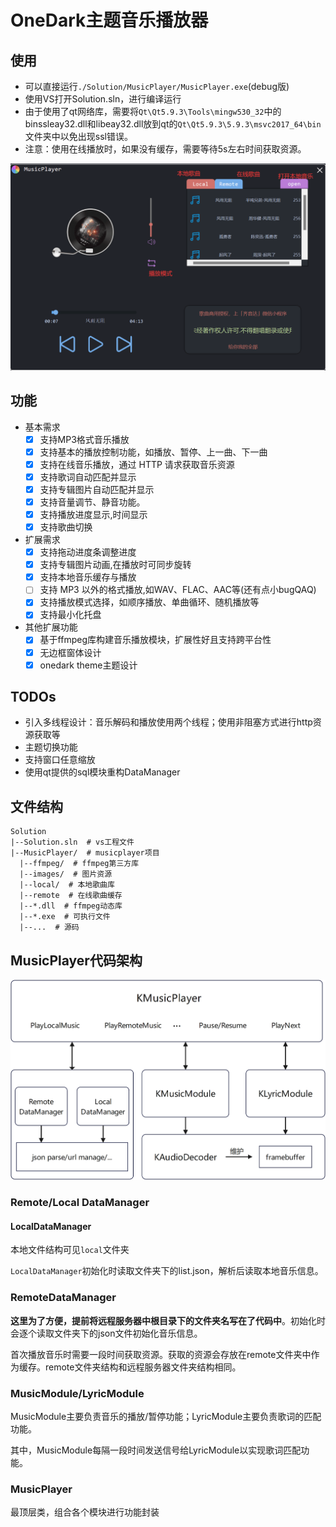# OneDark主题音乐播放器

## 使用
- 可以直接运行`./Solution/MusicPlayer/MusicPlayer.exe`(debug版)
- 使用VS打开Solution.sln，进行编译运行
- 由于使用了qt网络库，需要将`Qt\Qt5.9.3\Tools\mingw530_32`中的binssleay32.dll和libeay32.dll放到qt的`Qt\Qt5.9.3\5.9.3\msvc2017_64\bin`文件夹中以免出现ssl错误。
- 注意：使用在线播放时，如果没有缓存，需要等待5s左右时间获取资源。

![](./img/usage.png)

## 功能

- 基本需求
  - [x] 支持MP3格式音乐播放
  - [x] 支持基本的播放控制功能，如播放、暂停、上一曲、下一曲
  - [x] 支持在线音乐播放，通过 HTTP 请求获取音乐资源
  - [x] 支持歌词自动匹配并显示
  - [x] 支持专辑图片自动匹配并显示
  - [x] 支持音量调节、静音功能。
  - [x] 支持播放进度显示,时间显示
  - [x] 支持歌曲切换
- 扩展需求
  - [x] 支持拖动进度条调整进度
  - [x] 支持专辑图片动画,在播放时可同步旋转
  - [x] 支持本地音乐缓存与播放
  - [ ] 支持 MP3 以外的格式播放,如WAV、FLAC、AAC等(还有点小bugQAQ)
  - [x] 支持播放模式选择，如顺序播放、单曲循环、随机播放等
  - [x] 支持最小化托盘
- 其他扩展功能
  - [x] 基于ffmpeg库构建音乐播放模块，扩展性好且支持跨平台性
  - [x] 无边框窗体设计
  - [x] onedark theme主题设计

## TODOs

- 引入多线程设计：音乐解码和播放使用两个线程；使用非阻塞方式进行http资源获取等
- 主题切换功能
- 支持窗口任意缩放
- 使用qt提供的sql模块重构DataManager

## 文件结构

```
Solution
|--Solution.sln  # vs工程文件
|--MusicPlayer/  # musicplayer项目
  |--ffmpeg/  # ffmpeg第三方库
  |--images/  # 图片资源
  |--local/  # 本地歌曲库
  |--remote  # 在线歌曲缓存
  |--*.dll  # ffmpeg动态库
  |--*.exe  # 可执行文件
  |--...  # 源码
```

## MusicPlayer代码架构

![](./img/整体架构.jpg)



### Remote/Local DataManager

#### LocalDataManager

本地文件结构可见`local`文件夹

`LocalDataManager`初始化时读取文件夹下的list.json，解析后读取本地音乐信息。

### RemoteDataManager

**这里为了方便，提前将远程服务器中根目录下的文件夹名写在了代码中**。初始化时会逐个读取文件夹下的json文件初始化音乐信息。

首次播放音乐时需要一段时间获取资源。获取的资源会存放在remote文件夹中作为缓存。remote文件夹结构和远程服务器文件夹结构相同。

### MusicModule/LyricModule

MusicModule主要负责音乐的播放/暂停功能；LyricModule主要负责歌词的匹配功能。

其中，MusicModule每隔一段时间发送信号给LyricModule以实现歌词匹配功能。

### MusicPlayer

最顶层类，组合各个模块进行功能封装





